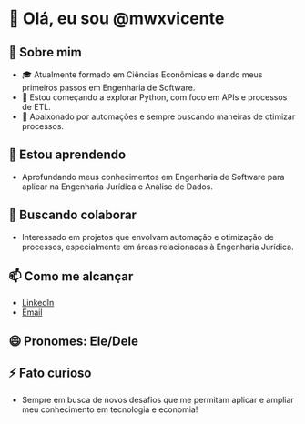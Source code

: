 # 👋 Olá, eu sou @mwxvicente

## 👀 Sobre mim
- 🎓 Atualmente formado em Ciências Econômicas e dando meus primeiros passos em Engenharia de Software.
- 🐍 Estou começando a explorar Python, com foco em APIs e processos de ETL.
- 🤖 Apaixonado por automações e sempre buscando maneiras de otimizar processos.

## 🌱 Estou aprendendo
- Aprofundando meus conhecimentos em Engenharia de Software para aplicar na Engenharia Jurídica e Análise de Dados.

## 💞️ Buscando colaborar
- Interessado em projetos que envolvam automação e otimização de processos, especialmente em áreas relacionadas à Engenharia Jurídica.

## 📫 Como me alcançar
- [LinkedIn](https://www.linkedin.com/in/pedro-vicente-655400141/)
- [Email](mailto:ph.vicente@hotmail.com)

## 😄 Pronomes: Ele/Dele

## ⚡ Fato curioso
- Sempre em busca de novos desafios que me permitam aplicar e ampliar meu conhecimento em tecnologia e economia!
